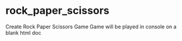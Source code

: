# rock_paper_scissors

Create Rock Paper Scissors Game
Game will be played in console on a blank html doc